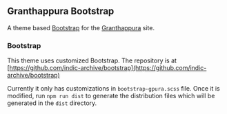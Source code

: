 ## Granthappura Bootstrap

A theme based [Bootstrap](https://getbootstrap.com/) for the [Granthappura](https://gpura.org/) site.

### Bootstrap

This theme uses customized Bootstrap. The repository is at [https://github.com/indic-archive/bootstrap](https://github.com/indic-archive/bootstrap)

Currently it only has customizations in `bootstrap-gpura.scss` file. Once it is modified, run `npm run dist` to generate the distribution files which will be generated in the `dist` directory.
